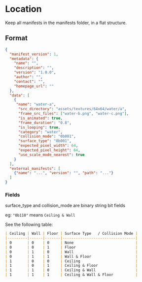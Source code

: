 # Location

Keep all manifests in the manifests folder, in a flat structure.

## Format

```json
{
  "manifest_version": 1,
  "metadata": {
    "name": "",
    "description": "",
    "version": "1.0.0",
    "author": "",
    "contact": "",
    "homepage_url": ""
  },
  "data": [
    {
     "name": "water-a",
      "src_directory": "assets/textures/64x64/water/a",
      "frame_src_files": ["water-b.png", "water-c.png"],
      "is_animated": true,
      "frame_duration": "0.8",
      "is_looping": true,
      "category": "water",
      "collision_mode": "0b001",
      "surface_type": "0b001",
      "expected_pixel_width": 64,
      "expected_pixel_height": 64,
      "use_scale_mode_nearest": true
    }
  ],
  "external_manifests": [
    {"name": "...", "version": "", "path": "..."}
  ]
}
```



### Fields

surface_type and collision_mode are binary string bit fields

eg: `"0b110"` means `Ceiling & Wall`

See the following table:
```markdown
| Ceiling | Wall | Floor | Surface Type   / Collision Mode |
|---------|------|-------|---------------------------------|
| 0       | 0    | 0     | None                            |
| 0       | 0    | 1     | Floor                           |
| 0       | 1    | 0     | Wall                            |
| 0       | 1    | 1     | Wall & Floor                    |
| 1       | 0    | 0     | Ceiling                         |
| 1       | 0    | 1     | Ceiling & Floor                 |
| 1       | 1    | 0     | Ceiling & Wall                  |
| 1       | 1    | 1     | Ceiling & Wall & Floor          |
```
